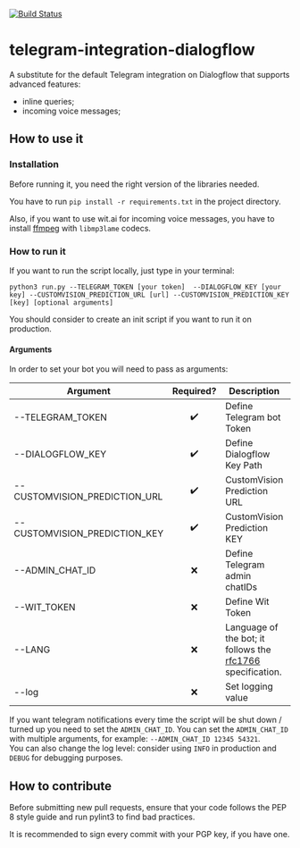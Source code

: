 [![Build Status](https://travis-ci.org/Davide95/telegram-integration-dialogflow.svg?branch=master)](https://travis-ci.org/Davide95/telegram-integration-dialogflow)

# telegram-integration-dialogflow
A substitute for the default Telegram integration on Dialogflow that supports advanced features:
* inline queries;
* incoming voice messages;

## How to use it
### Installation
Before running it, you need the right version of the libraries needed.

You have to run `pip install -r requirements.txt` in the project directory.

Also, if you want to use wit.ai for incoming voice messages, you have to install [ffmpeg](https://www.ffmpeg.org/download.html) with `libmp3lame` codecs.

### How to run it
If you want to run the script locally, just type in your terminal:

 `python3 run.py --TELEGRAM_TOKEN [your token]  --DIALOGFLOW_KEY [your key] --CUSTOMVISION_PREDICTION_URL [url] --CUSTOMVISION_PREDICTION_KEY [key] [optional arguments]`

You should consider to create an init script if you want to run it on production.

#### Arguments
In order to set your bot you will need to pass as arguments:

|Argument                      |Required?           |Description                   |Defaults                                  |
|------------------------------|:------------------:|------------------------------|:----------------------------------------:|
|--TELEGRAM_TOKEN              | :heavy_check_mark: |Define Telegram bot Token     | **_Mandatory_**                          |
|--DIALOGFLOW_KEY              | :heavy_check_mark: |Define Dialogflow Key Path    | **_Mandatory_**                          |
|--CUSTOMVISION_PREDICTION_URL | :heavy_check_mark: |CustomVision Prediction URL   | **_Mandatory_**                          |
|--CUSTOMVISION_PREDICTION_KEY | :heavy_check_mark: |CustomVision Prediction KEY   | **_Mandatory_**                          |
|--ADMIN_CHAT_ID               | :x:                |Define Telegram admin chatIDs | `[]`	                                  |
|--WIT_TOKEN                   | :x:                |Define Wit Token              | `None`	                                  |
|--LANG                        | :x:                |Language of the bot; it follows the [rfc1766](https://tools.ietf.org/html/rfc1766) specification.|`en`	         |
|--log                         | :x:                |Set logging value             | `DEBUG`                                  |

If you want telegram notifications every time the script will be shut down / turned up you need to set the `ADMIN_CHAT_ID`.
You can set the `ADMIN_CHAT_ID` with multiple arguments, for example: `--ADMIN_CHAT_ID 12345 54321`.    
You can also change the log level: consider using `INFO` in production and `DEBUG` for debugging purposes.

## How to contribute
Before submitting new pull requests, ensure that your code follows the PEP 8 style guide and run pylint3 to find bad practices.

It is recommended to sign every commit with your PGP key, if you have one.
